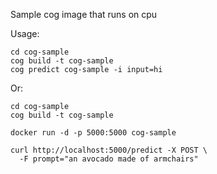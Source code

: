 Sample cog image that runs on cpu

Usage:
```
cd cog-sample
cog build -t cog-sample
cog predict cog-sample -i input=hi
```

Or:
```
cd cog-sample
cog build -t cog-sample

docker run -d -p 5000:5000 cog-sample

curl http://localhost:5000/predict -X POST \
  -F prompt="an avocado made of armchairs"
```